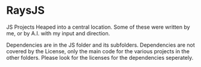 # RaysJS
JS Projects Heaped into a central location. Some of these were written by me, or by A.I. with my input and direction.

Dependencies are in the JS folder and its subfolders.
Dependencies are not covered by the License, only the main code for the various projects in the other folders. Please look for the licenses for the dependencies seperately.
